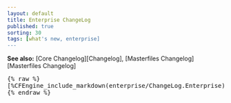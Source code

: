 ```yaml
---
layout: default
title: Enterprise ChangeLog
published: true
sorting: 30
tags: [what's new, enterprise]
---
```


**See also:** [Core Changelog][Changelog], [Masterfiles Changelog][Masterfiles Changelog]

<pre>
{% raw %}
[%CFEngine_include_markdown(enterprise/ChangeLog.Enterprise)%]
{% endraw %}
</pre>
